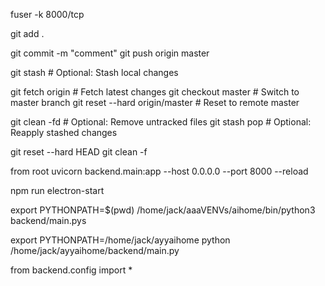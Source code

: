 


fuser -k 8000/tcp

git add .

git commit -m "comment" 
git push origin master

git stash                     # Optional: Stash local changes

git fetch origin              # Fetch latest changes
git checkout master           # Switch to master branch
git reset --hard origin/master # Reset to remote master

git clean -fd                 # Optional: Remove untracked files
git stash pop                 # Optional: Reapply stashed changes


git reset --hard HEAD
git clean -f

from root
uvicorn backend.main:app --host 0.0.0.0 --port 8000 --reload

npm run electron-start




export PYTHONPATH=$(pwd)
/home/jack/aaaVENVs/aihome/bin/python3 backend/main.pys


export PYTHONPATH=/home/jack/ayyaihome
python /home/jack/ayyaihome/backend/main.py


from backend.config import *

